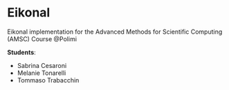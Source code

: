 # Eikonal 
Eikonal implementation for the Advanced Methods for Scientific Computing (AMSC) Course @Polimi

**Students**:
- Sabrina Cesaroni
- Melanie Tonarelli
- Tommaso Trabacchin 
